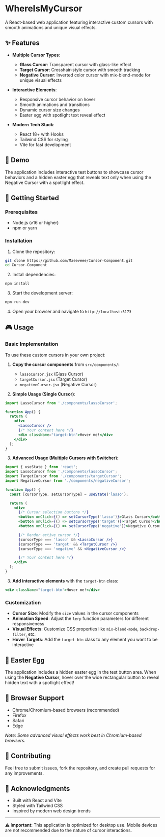 # WhereIsMyCursor

A React-based web application featuring interactive custom cursors with smooth animations and unique visual effects.

## ✨ Features

- **Multiple Cursor Types**:
  - **Glass Cursor**: Transparent cursor with glass-like effect
  - **Target Cursor**: Crosshair-style cursor with smooth tracking
  - **Negative Cursor**: Inverted color cursor with mix-blend-mode for unique visual effects

- **Interactive Elements**:
  - Responsive cursor behavior on hover
  - Smooth animations and transitions
  - Dynamic cursor size changes
  - Easter egg with spotlight text reveal effect

- **Modern Tech Stack**:
  - React 18+ with Hooks
  - Tailwind CSS for styling
  - Vite for fast development

## 🎯 Demo

The application includes interactive test buttons to showcase cursor behaviors and a hidden easter egg that reveals text only when using the Negative Cursor with a spotlight effect.

## 🚀 Getting Started

### Prerequisites

- Node.js (v16 or higher)
- npm or yarn

### Installation

1. Clone the repository:
```bash
git clone https://github.com/Maeeveee/Cursor-Component.git
cd Cursor-Component
```

2. Install dependencies:
```bash
npm install
```

3. Start the development server:
```bash
npm run dev
```

4. Open your browser and navigate to `http://localhost:5173`

## 🎮 Usage

### Basic Implementation

To use these custom cursors in your own project:

1. **Copy the cursor components** from `src/components/`:
   - `lassoCursor.jsx` (Glass Cursor)
   - `targetCursor.jsx` (Target Cursor)
   - `negativeCursor.jsx` (Negative Cursor)

2. **Simple Usage (Single Cursor)**:
```jsx
import LassoCursor from './components/lassoCursor';

function App() {
  return (
    <div>
      <LassoCursor />
      {/* Your content here */}
      <div className="target-btn">Hover me!</div>
    </div>
  );
}
```

3. **Advanced Usage (Multiple Cursors with Switcher)**:
```jsx
import { useState } from 'react';
import LassoCursor from './components/lassoCursor';
import TargetCursor from './components/targetCursor';
import NegativeCursor from './components/negativeCursor';

function App() {
  const [cursorType, setCursorType] = useState('lasso');

  return (
    <div>
      {/* Cursor selection buttons */}
      <button onClick={() => setCursorType('lasso')}>Glass Cursor</button>
      <button onClick={() => setCursorType('target')}>Target Cursor</button>
      <button onClick={() => setCursorType('negative')}>Negative Cursor</button>

      {/* Render active cursor */}
      {cursorType === 'lasso' && <LassoCursor />}
      {cursorType === 'target' && <TargetCursor />}
      {cursorType === 'negative' && <NegativeCursor />}

      {/* Your content here */}
    </div>
  );
}
```

3. **Add interactive elements** with the `target-btn` class:
```jsx
<div className="target-btn">Hover me!</div>
```

### Customization

- **Cursor Size**: Modify the `size` values in the cursor components
- **Animation Speed**: Adjust the `lerp` function parameters for different responsiveness
- **Visual Effects**: Customize CSS properties like `mix-blend-mode`, `backdrop-filter`, etc.
- **Hover Targets**: Add the `target-btn` class to any element you want to be interactive

## 🎨 Easter Egg

The application includes a hidden easter egg in the test button area. When using the **Negative Cursor**, hover over the wide rectangular button to reveal hidden text with a spotlight effect!

## 📱 Browser Support

- Chrome/Chromium-based browsers (recommended)
- Firefox
- Safari
- Edge

*Note: Some advanced visual effects work best in Chromium-based browsers.*

## 🤝 Contributing

Feel free to submit issues, fork the repository, and create pull requests for any improvements.

## 🙏 Acknowledgments

- Built with React and Vite
- Styled with Tailwind CSS
- Inspired by modern web design trends

---

**⚠️ Important**: This application is optimized for desktop use. Mobile devices are not recommended due to the nature of cursor interactions.